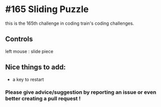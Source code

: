 # #165 Sliding Puzzle

this is the 165th challenge in coding train's coding challenges.

## Controls

left mouse : slide piece

## Nice things to add: 

- a key to restart

### Please give advice/suggestion by reporting an issue or even better creating a pull request !
